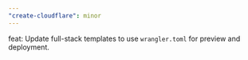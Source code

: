 ```yaml
---
"create-cloudflare": minor
---
```


feat: Update full-stack templates to use `wrangler.toml` for preview and deployment.
